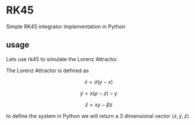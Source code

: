 # RK45

Simple RK45 integrator implementation in Python

## usage

Lets use rk45 to simulate the Lorenz Attractor.

The Lorenz Attractor is defined as 

$$\dot{x} = \sigma(y - x)$$

$$\dot{y} = x(\rho - z) - y$$

$$\dot{z} = xy - \beta z$$

to define the system in Python we will return a 3 dimensional vector 
$\langle 
    \dot{x}, 
    \dot{y}, 
    \dot{z} 
\rangle$